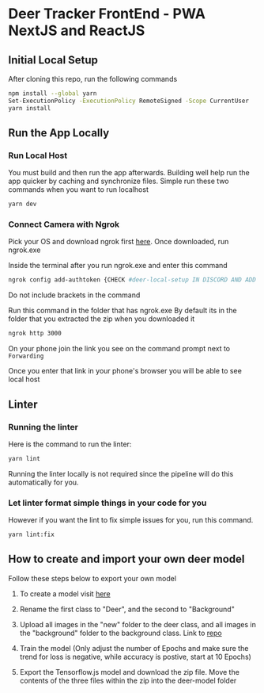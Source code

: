 # Deer Tracker FrontEnd - PWA NextJS and ReactJS

## Initial Local Setup

After cloning this repo, run the following commands

```bash
npm install --global yarn
Set-ExecutionPolicy -ExecutionPolicy RemoteSigned -Scope CurrentUser
yarn install
```

## Run the App Locally

### Run Local Host

You must build and then run the app afterwards. Building well help run the app quicker by caching and synchronize files. Simple run these two commands when you want to run localhost

```bash
yarn dev
```

### Connect Camera with Ngrok

Pick your OS and download ngrok first [here](https://ngrok.com/download).
Once downloaded, run ngrok.exe

Inside the terminal after you run ngrok.exe and enter this command

```bash
ngrok config add-authtoken {CHECK #deer-local-setup IN DISCORD AND ADD AUTH TOKEN HERE}
```

Do not include brackets in the command

Run this command in the folder that has ngrok.exe
By default its in the folder that you extracted the zip when you downloaded it

```bash
ngrok http 3000
```

On your phone join the link you see on the command prompt next to `Forwarding`

Once you enter that link in your phone's browser you will be able to see local host

## Linter

### Running the linter

Here is the command to run the linter:

```bash
yarn lint
```

Running the linter locally is not required since the pipeline will do this automatically for you.

### Let linter format simple things in your code for you

However if you want the lint to fix simple issues for you, run this command.

```bash
yarn lint:fix
```

## How to create and import your own deer model

Follow these steps below to export your own model

1. To create a model visit [here](https://teachablemachine.withgoogle.com/train/image)

2. Rename the first class to "Deer", and the second to "Background"

3. Upload all images in the "new" folder to the deer class, and all images in the "background" folder to the background class. Link to [repo](https://github.com/malabudi/DeerPics)

4. Train the model (Only adjust the number of Epochs and make sure the trend for loss is negative, while accuracy is postive, start at 10 Epochs) 

5. Export the Tensorflow.js model and download the zip file. Move the contents of the three files within the zip into the deer-model folder